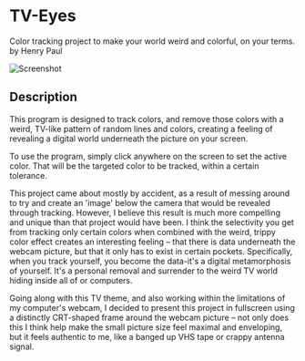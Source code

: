 # TV-Eyes
Color tracking project to make your world weird and colorful, on your terms.
by Henry Paul

![](https://raw.githubusercontent.com/rezallak/TV-Eyes/master/screenshots/2.png "Screenshot")

## Description

This program is designed to track colors, and remove those colors with a weird, TV-like pattern of random lines and colors, creating a feeling of revealing a digital world underneath the picture on your screen.

To use the program, simply click anywhere on the screen to set the active color. That will be the targeted color to be tracked, within a certain tolerance.

This project came about mostly by accident, as a result of messing around to try and create an 'image' below the camera that would be revealed through tracking. However, I believe this result is much more compelling and unique than that project would have been. I think the selectivity you get from tracking only certain colors when combined with the weird, trippy color effect creates an interesting feeling – that there is data underneath the webcam picture, but that it only has to exist in certain pockets. Specifically, when you track yourself, you become the data-it's a digital metamorphosis of yourself. It's a personal removal and surrender to the weird TV world hiding inside all of or computers.

Going along with this TV theme, and also working within the limitations of my computer's webcam, I decided to present this project in fullscreen using a distinctly CRT-shaped frame around the webcam picture – not only does this I think help make the small picture size feel maximal and enveloping, but it feels authentic to me, like a banged up VHS tape or crappy antenna signal.
